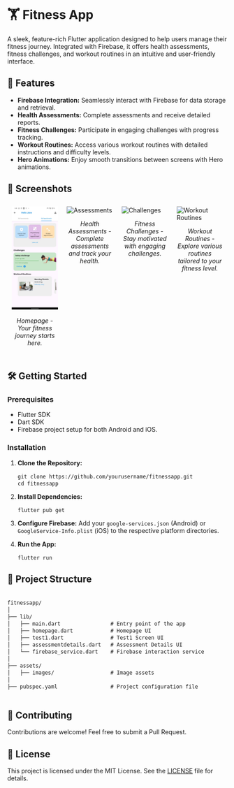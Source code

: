 <!DOCTYPE html>
<html lang="en">
<head>
    <meta charset="UTF-8">
    <meta name="viewport" content="width=device-width, initial-scale=1.0">
    <title>Fitness App</title>
</head>
<body>

<h1>🏋️ Fitness App</h1>

<!-- Banner Image -->
<!-- <img src="path/to/your/banner/image.png" alt="Fitness App Banner" style="width:100%; height:auto;"> -->

<p>A sleek, feature-rich Flutter application designed to help users manage their fitness journey. Integrated with Firebase, it offers health assessments, fitness challenges, and workout routines in an intuitive and user-friendly interface.</p>

<h2>🚀 Features</h2>
<ul>
    <li><strong>Firebase Integration:</strong> Seamlessly interact with Firebase for data storage and retrieval.</li>
    <li><strong>Health Assessments:</strong> Complete assessments and receive detailed reports.</li>
    <li><strong>Fitness Challenges:</strong> Participate in engaging challenges with progress tracking.</li>
    <li><strong>Workout Routines:</strong> Access various workout routines with detailed instructions and difficulty levels.</li>
    <li><strong>Hero Animations:</strong> Enjoy smooth transitions between screens with Hero animations.</li>
</ul>

<h2>🎨 Screenshots</h2>

<!-- Screenshots -->
<div style="display: flex; flex-wrap: wrap;">
    <div style="flex: 1; margin: 10px;">
        <img src="assets\screenshot\4.jpeg" alt="Homepage" style="width:100%; height:auto;">
        <p style="text-align:center;"><em>Homepage - Your fitness journey starts here.</em></p>
    </div>
    <div style="flex: 1; margin: 10px;">
        <img src="path/to/assessments/screenshot.png" alt="Assessments" style="width:100%; height:auto;">
        <p style="text-align:center;"><em>Health Assessments - Complete assessments and track your health.</em></p>
    </div>
    <div style="flex: 1; margin: 10px;">
        <img src="path/to/challenges/screenshot.png" alt="Challenges" style="width:100%; height:auto;">
        <p style="text-align:center;"><em>Fitness Challenges - Stay motivated with engaging challenges.</em></p>
    </div>
    <div style="flex: 1; margin: 10px;">
        <img src="path/to/workout/routines/screenshot.png" alt="Workout Routines" style="width:100%; height:auto;">
        <p style="text-align:center;"><em>Workout Routines - Explore various routines tailored to your fitness level.</em></p>
    </div>
</div>

<h2>🛠️ Getting Started</h2>

<h3>Prerequisites</h3>
<ul>
    <li>Flutter SDK</li>
    <li>Dart SDK</li>
    <li>Firebase project setup for both Android and iOS.</li>
</ul>

<h3>Installation</h3>
<ol>
    <li>
        <p><strong>Clone the Repository:</strong></p>
        <pre><code>git clone https://github.com/yourusername/fitnessapp.git
cd fitnessapp</code></pre>
    </li>
    <li>
        <p><strong>Install Dependencies:</strong></p>
        <pre><code>flutter pub get</code></pre>
    </li>
    <li>
        <p><strong>Configure Firebase:</strong> Add your <code>google-services.json</code> (Android) or <code>GoogleService-Info.plist</code> (iOS) to the respective platform directories.</p>
    </li>
    <li>
        <p><strong>Run the App:</strong></p>
        <pre><code>flutter run</code></pre>
    </li>
</ol>

<h2>📂 Project Structure</h2>
<pre>
<code>
fitnessapp/
│
├── lib/
│   ├── main.dart                # Entry point of the app
│   ├── homepage.dart            # Homepage UI
│   ├── test1.dart               # Test1 Screen UI
│   ├── assessmentdetails.dart   # Assessment Details UI
│   └── firebase_service.dart    # Firebase interaction service
│
├── assets/
│   ├── images/                  # Image assets
│
├── pubspec.yaml                 # Project configuration file
</code>
</pre>

<h2>👥 Contributing</h2>
<p>Contributions are welcome! Feel free to submit a Pull Request.</p>

<h2>📄 License</h2>
<p>This project is licensed under the MIT License. See the <a href="LICENSE">LICENSE</a> file for details.</p>

</body>
</html>
